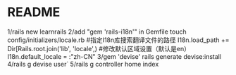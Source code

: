 # README
1/rails new learnrails
2/add "gem 'rails-i18n'" in Gemfile
  touch config/initializers/locale.rb
 #指定I18n库搜索翻译文件的路径
  I18n.load_path += Dir[Rails.root.join('lib', 'locale',)
 #修改默认区域设置（默认是en）
  I18n.default_locale = :"zh-CN"
3/gem 'devise'
  rails generate devise:install
4/rails g devise user`
5/rails g controller home index

